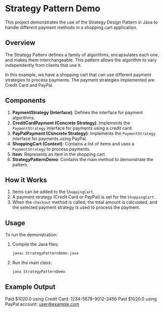 # Strategy Pattern Demo

This project demonstrates the use of the Strategy Design Pattern in Java to handle different payment methods in a shopping cart application.

## Overview

The Strategy Pattern defines a family of algorithms, encapsulates each one, and makes them interchangeable. This pattern allows the algorithm to vary independently from clients that use it.

In this example, we have a shopping cart that can use different payment strategies to process payments. The payment strategies implemented are Credit Card and PayPal.

## Components

1. **PaymentStrategy (Interface)**: Defines the interface for payment algorithms.
2. **CreditCardPayment (Concrete Strategy)**: Implements the `PaymentStrategy` interface for payments using a credit card.
3. **PayPalPayment (Concrete Strategy)**: Implements the `PaymentStrategy` interface for payments using PayPal.
4. **ShoppingCart (Context)**: Contains a list of items and uses a `PaymentStrategy` to process payments.
5. **Item**: Represents an item in the shopping cart.
6. **StrategyPatternDemo**: Contains the main method to demonstrate the pattern.

## How it Works

1. Items can be added to the `ShoppingCart`.
2. A payment strategy (Credit Card or PayPal) is set for the `ShoppingCart`.
3. When the `checkout` method is called, the total amount is calculated, and the selected payment strategy is used to process the payment.

## Usage

To run the demonstration:

1. Compile the Java files:
    ```sh
    javac StrategyPatternDemo.java
    ```
2. Run the main class:
    ```sh
    java StrategyPatternDemo
    ```

## Example Output

Paid $1020.0 using Credit Card: 1234-5678-9012-3456
Paid $1020.0 using PayPal account: user@example.com